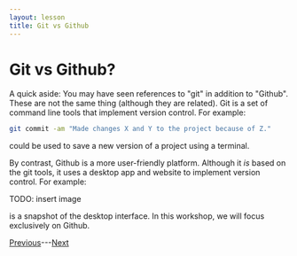 ```yaml
---
layout: lesson
title: Git vs Github
---
```


# Git vs Github?

A quick aside: You may have seen references to "git" in addition to "Github". These are not the same thing (although they are related). Git is a set of command line tools that implement version control. For example:
```bash
git commit -am "Made changes X and Y to the project because of Z."
```
could be used to save a new version of a project using a terminal.


By contrast, Github is a more user-friendly platform. Although it *is* based on the git tools, it uses a desktop app and website to implement version control. For example:

TODO: insert image

is a snapshot of the desktop interface. In this workshop, we will focus exclusively on Github.

[Previous](motivation)---[Next](overview)
